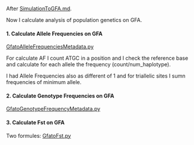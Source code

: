 After [SimulationToGFA.md](/SimulationToGFA.md). 

Now I calculate analysis of population genetics on GFA.

#### 1. Calculate Allele Frequencies on GFA

[GfatoAlleleFrequenciesMetadata.py](/GfatoAlleleFrequenciesMetadata.py)

For calculate AF I count ATGC in a position and I check the reference base and calculate for each allele the frequency (count/num_haplotype).

I had Allele Frequencies also as different of 1 and for triallelic sites I sumn frequencies of minimum allele.


#### 2. Calculate Genotype Frequencies on GFA
[GfatoGenotypeFrequencyMetadata.py](/GfatoGenotypeFrequencyMetadata.py)

 
 #### 3. Calculate Fst on GFA
Two formules:
[GfatoFst.py](/GfatoFst.py)

 
